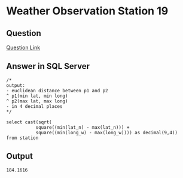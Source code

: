# Weather Observation Station 19

## Question 
[Question Link](https://www.hackerrank.com/challenges/weather-observation-station-19/problem?isFullScreen=true)

## Answer in SQL Server
    /*
    output:
    - euclidean distance between p1 and p2
    ^ p1(min lat, min long)
    ^ p2(max lat, max long)
    - in 4 decimal places
    */

    select cast(sqrt(
               square((min(lat_n) - max(lat_n))) +
               square((min(long_w) - max(long_w)))) as decimal(9,4))
    from station

## Output
    184.1616
